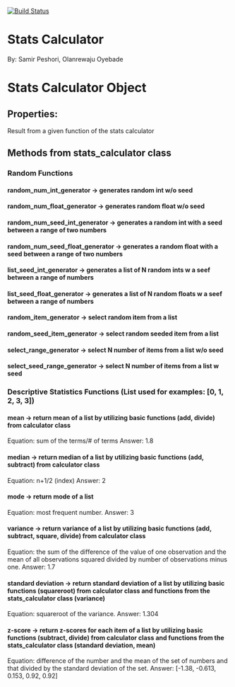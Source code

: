 [![Build Status](https://travis-ci.com/speshori/Stats_Calculator_App_IS601.svg?branch=main)](https://travis-ci.com/speshori/Stats_Calculator_App_IS601)

# Stats Calculator 
By: Samir Peshori, Olanrewaju Oyebade

# Stats Calculator Object

## Properties:
  Result from a given function of the stats calculator

## Methods from stats_calculator class
  ### Random Functions
  #### random_num_int_generator -> generates random int w/o seed
  #### random_num_float_generator -> generates random float w/o seed
  #### random_num_seed_int_generator -> generates a random int with a seed between a range of two numbers
  #### random_num_seed_float_generator -> generates a random float with a seed between a range of two numbers
  #### list_seed_int_generator -> generates a list of N random ints w a seef between a range of numbers
  #### list_seed_float_generator -> generates a list of N random floats w a seef between a range of numbers
  #### random_item_generator -> select random item from a list
  #### random_seed_item_generator -> select random seeded item from a list
  #### select_range_generator -> select N number of items from a list w/o seed
  #### select_seed_range_generator -> select N number of items from a list w seed
  
  ### Descriptive Statistics Functions (List used for examples: [0, 1, 2, 3, 3])
  #### mean -> return mean of a list by utilizing basic functions (add, divide) from calculator class
  Equation: sum of the terms/# of terms  Answer: 1.8
  #### median -> return median of a list by utilizing basic functions (add, subtract) from calculator class
  Equation: n+1/2 (index)  Answer: 2
  #### mode -> return mode of a list 
  Equation: most frequent number. Answer: 3
  #### variance -> return variance of a list by utilizing basic functions (add, subtract, square, divide) from calculator class
  Equation: the sum of the difference of the value of one observation and the mean of all observations squared divided by number of observations minus one.  Answer: 1.7
  #### standard deviation -> return standard deviation of a list by utilizing basic functions (squareroot) from calculator class and functions from the stats_calculator class (variance)
  Equation: squareroot of the variance.  Answer: 1.304
  #### z-score -> return z-scores for each item of a list by utilizing basic functions (subtract, divide) from calculator class and functions from the stats_calculator class (standard deviation, mean)
  Equation: difference of the number and the mean of the set of numbers and that divided by the standard deviation of the set.  Answer: [-1.38, -0.613, 0.153, 0.92, 0.92]
